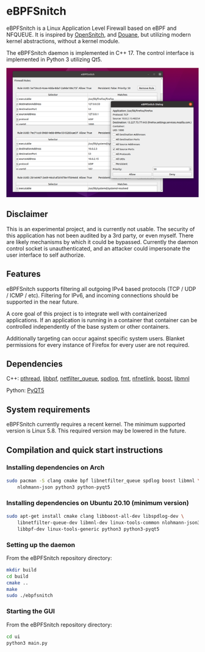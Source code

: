 # eBPFSnitch

eBPFSnitch is a Linux Application Level Firewall based on eBPF and NFQUEUE.
It is inspired by [OpenSnitch](https://github.com/evilsocket/opensnitch), and
[Douane](https://douaneapp.com/), but utilizing modern kernel abstractions,
without a kernel module.

The eBPFSnitch daemon is implemented in C++ 17. The control interface
is implemented in Python 3 utilizing Qt5.

![screenshot](screenshot.png)

## Disclaimer

This is an experimental project, and is currently not usable. The security
of this application has not been audited by a 3rd party, or even myself. There
are likely mechanisms by which it could be bypassed. Currently the daemon
control socket is unauthenticated, and an attacker could impersonate the
user interface to self authorize.

## Features

eBPFSnitch supports filtering all outgoing IPv4 based protocols
(TCP / UDP / ICMP / etc). Filtering for IPv6, and incoming connections should
be supported in the near future.

A core goal of this project is to integrate well with containerized
applications. If an application is running in a container that container
can be controlled independently of the base system or other containers.

Additionally targeting can occur against specific system users. Blanket
permissions for every instance of Firefox for every user are not required.

## Dependencies

C++:
[pthread](https://man7.org/linux/man-pages/man7/pthreads.7.html),
[libbpf](https://github.com/libbpf/libbpf),
[netfilter_queue](http://www.netfilter.org/projects/libnetfilter_queue/),
[spdlog](https://github.com/gabime/spdlog),
[fmt](https://github.com/fmtlib/fmt),
[nfnetlink](https://www.netfilter.org/projects/libnfnetlink/index.html),
[boost](https://www.boost.org/),
[libmnl](https://www.netfilter.org/projects/libmnl/index.html)

Python: [PyQT5](https://pypi.org/project/PyQt5/)

## System requirements

eBPFSnitch currently requires a recent kernel. The minimum supported version
is Linux 5.8. This required version may be lowered in the future.

## Compilation and quick start instructions

### Installing dependencies on Arch

```bash
sudo pacman -S clang cmake bpf libnetfilter_queue spdlog boost libmnl \
    nlohmann-json python3 python-pyqt5 
```

### Installing dependencies on Ubuntu 20.10 (minimum version)

```bash
sudo apt-get install cmake clang libboost-all-dev libspdlog-dev \
    libnetfilter-queue-dev libmnl-dev linux-tools-common nlohmann-json3-dev \
    libbpf-dev linux-tools-generic python3 python3-pyqt5
```

### Setting up the daemon

From the eBPFSnitch repository directory:

```bash
mkdir build
cd build
cmake ..
make
sudo ./ebpfsnitch
```

### Starting the GUI

From the eBPFSnitch repository directory:

```bash
cd ui
python3 main.py
```